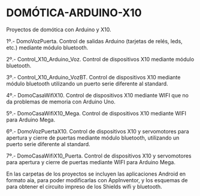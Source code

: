 # DOMÓTICA-ARDUINO-X10
Proyectos de domótica con Arduino y X10.

1º.- DomoVozPuerta. Control de salidas Arduino (tarjetas de relés, leds, etc.) mediante módulo bluetooth.

2º.- Control_X10_Arduino_Voz. Control de dispositivos X10 mediante módulo bluetooth.

3º.- Control_X10_Arduino_VozBT. Control de dispositivos X10 mediante módulo bluetooth utilizando un puerto serie diferente al standard.

4º.- DomoCasaWifiX10.  Control de dispositivos X10 mediante WIFI que no da problemas de memoria con Arduino Uno.

5º.- DomoCasaWifiX10_Mega. Control de dispositivos X10 mediante WIFI para Arduino Mega.

6º.- DomoVozPuertaX10. Control de dispositivos X10 y servomotores para apertura y cierre de puertas mediante módulo bluetooth, utilizando un puerto serie diferente al standard.

7º.- DomoCasaWifiX10_Puerta. Control de dispositivos X10 y servomotores para apertura y cierre de puertas mediante WIFI para Arduino Mega.


En las carpetas de los proyectos se incluyen las aplicaciones Android en formato aia, para poder modificarlas con AppInventor, y los esquemas de para obtener el circuito impreso de los Shields wifi y bluetooth.
